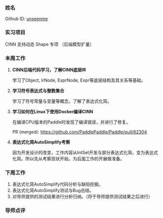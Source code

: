 ### 姓名

Github ID: [unseenme](https://github.com/unseenme)

### 实习项目

CINN 支持动态 Shape 专项 （后端模型扩量）

### 本周工作

1. **CINN后端代码学习，了解CINN底层IR**

    学习了Object, IrNode, ExprNode, Expr等底层结构及其关系等基础。

2. **学习符号表达式与整数集合**

    学习了符号常量与变量等概念。了解了表达式化简。

3. **学习如何在Linux下使用Docker编译CINN**

    在编译CPU版本的Paddle时发现了编译错误，并进行了修复。

    PR (merged): https://github.com/PaddlePaddle/Paddle/pull/62304

4. **表达式化简AutoSimplify考察**

    因为开发设计的改变，工作内容从IntSet开发与部分表达式化简，变为表达式化简。所以先从考察现状开始，为后面工作的开展做准备。

### 下周工作

1. 表达式化简AutoSimplify代码分析与缺陷挖掘。
2. 表达式化简AutoSimplify测试与Bug总结。
3. 对导师提供的测试结果进行分析归纳。（将于导师提供测试结果之后进行）

### 导师点评


